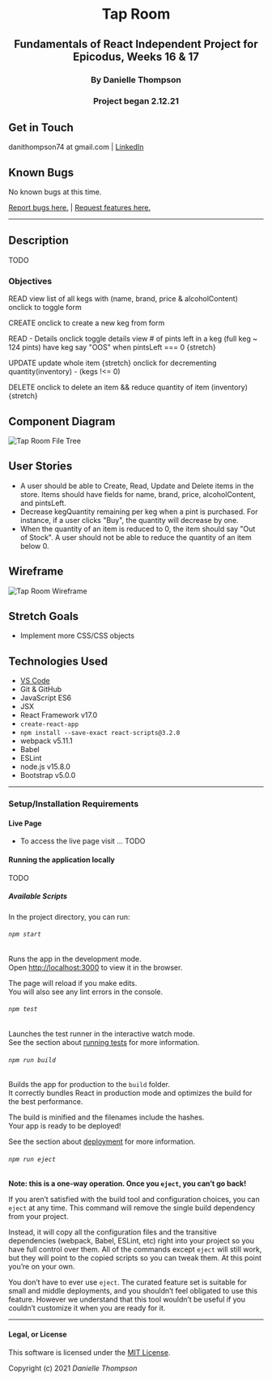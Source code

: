 <div align="center">

# Tap Room

## Fundamentals of React Independent Project for Epicodus, Weeks 16 & 17

### By Danielle Thompson

### Project began 2.12.21

</div>

## Get in Touch

danithompson74 at gmail.com | [LinkedIn](https://www.linkedin.com/in/danielle-thompson74/)

## Known Bugs

No known bugs at this time.

[Report bugs here.](https://github.com/dani-t-codes/tap-room/issues) | [Request features here.](https://github.com/dani-t-codes/tap-room/issues)

___

## Description

TODO

### Objectives

READ
view list of all kegs with (name, brand, price & alcoholContent)
onclick to toggle form

CREATE
onclick to create a new keg from form

READ - Details
onclick toggle details
view # of pints left in a keg (full keg ~ 124 pints)
have keg say "OOS" when pintsLeft === 0 {stretch}

UPDATE
update whole item {stretch}
onclick for decrementing quantity(inventory) - (kegs !<= 0)

DELETE
onclick to delete an item && reduce quantity of item (inventory) {stretch}

## Component Diagram

![Tap Room File Tree](https://i.postimg.cc/BnXjV00P/Tap-Room-File-Tree.png)

## User Stories

- A user should be able to Create, Read, Update and Delete items in the store. Items should have fields for name, brand, price, alcoholContent, and pintsLeft.
- Decrease kegQuantity remaining per keg when a pint is purchased. For instance, if a user clicks "Buy", the quantity will decrease by one.
- When the quantity of an item is reduced to 0, the item should say "Out of Stock". A user should not be able to reduce the quantity of an item below 0.

## Wireframe

![Tap Room Wireframe](https://i.postimg.cc/V6Jn98HR/Tap-Room-Wire-Frame.png)

## Stretch Goals

- Implement more CSS/CSS objects

## Technologies Used

- [VS Code](https://code.visualstudio.com/download)
- Git & GitHub
- JavaScript ES6
- JSX
- React Framework v17.0
- `create-react-app`
- `npm install --save-exact react-scripts@3.2.0`
- webpack v5.11.1
- Babel
- ESLint
- node.js v15.8.0
- Bootstrap v5.0.0

___

### Setup/Installation Requirements

#### Live Page

- To access the live page visit ... TODO

#### Running the application locally

TODO

##### Available Scripts

In the project directory, you can run:

###### `npm start`

Runs the app in the development mode.\
Open [http://localhost:3000](http://localhost:3000) to view it in the browser.

The page will reload if you make edits.\
You will also see any lint errors in the console.

###### `npm test`

Launches the test runner in the interactive watch mode.\
See the section about [running tests](https://facebook.github.io/create-react-app/docs/running-tests) for more information.

###### `npm run build`

Builds the app for production to the `build` folder.\
It correctly bundles React in production mode and optimizes the build for the best performance.

The build is minified and the filenames include the hashes.\
Your app is ready to be deployed!

See the section about [deployment](https://facebook.github.io/create-react-app/docs/deployment) for more information.

###### `npm run eject`

**Note: this is a one-way operation. Once you `eject`, you can’t go back!**

If you aren’t satisfied with the build tool and configuration choices, you can `eject` at any time. This command will remove the single build dependency from your project.

Instead, it will copy all the configuration files and the transitive dependencies (webpack, Babel, ESLint, etc) right into your project so you have full control over them. All of the commands except `eject` will still work, but they will point to the copied scripts so you can tweak them. At this point you’re on your own.

You don’t have to ever use `eject`. The curated feature set is suitable for small and middle deployments, and you shouldn’t feel obligated to use this feature. However we understand that this tool wouldn’t be useful if you couldn’t customize it when you are ready for it.

___

#### Legal, or License

This software is licensed under the [MIT License](https://choosealicense.com/licenses/mit/).

Copyright (c) 2021 *_Danielle Thompson_*
